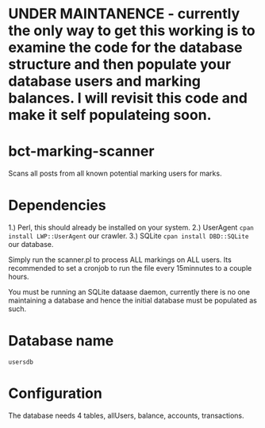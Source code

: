 
# UNDER MAINTANENCE - currently the only way to get this working is to examine the code for the database structure and then populate your database users and marking balances. I will revisit this code and make it self populateing soon.

# bct-marking-scanner
Scans all posts from all known potential marking users for marks.

# Dependencies

1.) Perl, this should already be installed on your system.
2.) UserAgent `cpan install LWP::UserAgent` our crawler.
3.) SQLite `cpan install DBD::SQLite` our database.


Simply run the scanner.pl to process ALL markings on ALL users. Its recommended to set a cronjob to run the file every 15minnutes to a couple hours.

You must be running an SQLite dataase daemon, currently there is no one maintaining a database and hence the initial database must be populated as such.

# Database name

```
usersdb
```

# Configuration

The database needs 4 tables, allUsers, balance, accounts, transactions.

